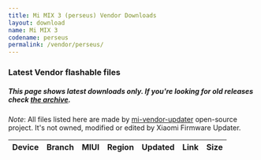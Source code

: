 ```yaml
---
title: Mi MIX 3 (perseus) Vendor Downloads
layout: download
name: Mi MIX 3
codename: perseus
permalink: /vendor/perseus/
---
```


### Latest Vendor flashable files
##### This page shows latest downloads only. If you're looking for old releases check [the archive](/archive/vendor/perseus/).

*Note*: All files listed here are made by [mi-vendor-updater](https://github.com/TryHardDood/mi-vendor-updater) open-source project. It's not owned, modified or edited by Xiaomi Firmware Updater.

<div class="table-responsive-md" id="table-wrapper">
    <table id="vendor" class="compact table table-striped table-hover table-sm">
        <thead class="thead-dark">
            <tr>
                <th>Device</th>
                <th>Branch</th>
                <th>MIUI</th>
                <th>Region</th>
                <th>Updated</th>
                <th>Link</th>
                <th>Size</th>
            </tr>
        </thead>
        <script>loadVendorDownloads('perseus', 'latest')</script>
    </table>
</div>
